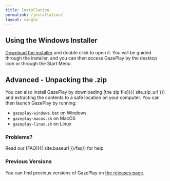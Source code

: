 ```yaml
---
title: Installation
permalink: /installation/
layout: single
---
```


## Using the Windows Installer

[Download the installer](https://github.com/GazePlay/GazePlay/releases/latest/download/GazePlayInstaller.exe) and double click to open it.
You will be guided through the installer, and you can then access GazePlay by the desktop icon or through the Start Menu.

## Advanced - Unpacking the .zip

You can also install GazePlay by downloading [the zip file]({{ site.zip_url }}) and extracting the contents to a safe location on your computer.
You can then launch GazePlay by running:
* `gazeplay-windows.bat` on Windows
* `gazeplay-macos.sh` on MacOS
* `gazeplay-linux.sh` on Linux 

### Problems?

Read our [FAQ]({{ site.baseurl }}/faq/) for help.

### Previous Versions

You can find previous versions of GazePlay on [the releases page](https://github.com/GazePlay/GazePlay/releases).
